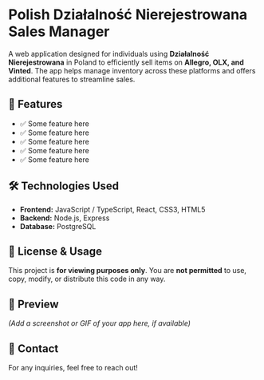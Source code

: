 # **Polish Działalność Nierejestrowana Sales Manager**

A web application designed for individuals using **Działalność Nierejestrowana** in Poland to efficiently sell items on **Allegro, OLX, and Vinted**. The app helps manage inventory across these platforms and offers additional features to streamline sales.

## 🚀 **Features**

- ✅ Some feature here
- ✅ Some feature here
- ✅ Some feature here
- ✅ Some feature here
- ✅ Some feature here

## 🛠 **Technologies Used**

- **Frontend:** JavaScript / TypeScript, React, CSS3, HTML5
- **Backend:** Node.js, Express
- **Database:** PostgreSQL

## 📝 **License & Usage**

This project is **for viewing purposes only**. You are **not permitted** to use, copy, modify, or distribute this code in any way.

## 📸 **Preview**

_(Add a screenshot or GIF of your app here, if available)_

## 📩 **Contact**

For any inquiries, feel free to reach out!
